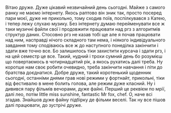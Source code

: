 Вітаю друже. Дуже цікавий незвичайний день сьогодні. Майже з самого ранку не маємо інтернету. Якось раптово він зник так, просто посеред пари моєї, дуже не прикольно, тому сходив поїв, поспілкувався з Катею, і тепер лежу слухаю музику. Без інтернету думаю перейменувати все ж таки музичні файли свої і продовжити працювати над ргз з алгоритмів структур даних. Стосовно ргз не казав тобі ще але я почав працювати над ним, насправді нічого складного там нема, і ніякого індивідуального завдання тому сподіваюсь все ж до наступного понеділка закінчити і здати вже точно все. Бо залишилось тіки захистити курсача і здати ргз, і на цей семестр це все. Такий, нудний і трохи сумний день бо розумієш що повертаємось в чотирнадцятий рік, а якось рухатись далі треба. Ну коротше нам своє робити очевидно, треба закінчити навчання і піти до братства доєднатися. Добре друже, такий коротенький щоденник сьогодні, останніми днями грав нові режими у фортнайт, прикольні, тіки від фестивалю в мене болить голова, але режим дуже класний. Ну і дивився пару фільмів вечорами, дуже файні. Перший це реквієм по мрії, далі лео, потім little miss sunshine, fantastic Mr fox, chef. О, наче всі згадав. Знайшов дуже файну підбірку де фільми веселі. Так ну все пішов далі працювати, до зустрічі друже.